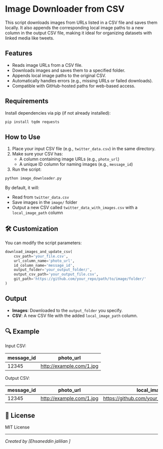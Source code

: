 # Image Downloader from CSV

This script downloads images from URLs listed in a CSV file and saves them locally. It also appends the corresponding local image paths to a new column in the output CSV file, making it ideal for organizing datasets with linked media like tweets.

## Features

- Reads image URLs from a CSV file.
- Downloads images and saves them to a specified folder.
- Appends local image paths to the original CSV.
- Automatically handles errors (e.g., missing URLs or failed downloads).
- Compatible with GitHub-hosted paths for web-based access.

## Requirements

Install dependencies via pip (if not already installed):

```bash
pip install tqdm requests
```

## How to Use

1. Place your input CSV file (e.g., `twitter_data.csv`) in the same directory.
2. Make sure your CSV has:
   - A column containing image URLs (e.g., `photo_url`)
   - A unique ID column for naming images (e.g., `message_id`)
3. Run the script:

```bash
python image_downloader.py
```

By default, it will:

- Read from `twitter_data.csv`
- Save images in the `image/` folder
- Output a new CSV called `twitter_data_with_images.csv` with a `local_image_path` column

## 🛠️ Customization

You can modify the script parameters:

```python
download_images_and_update_csv(
    csv_path='your_file.csv',
    url_column_name='photo_url',
    id_column_name='message_id',
    output_folder='your_output_folder/',
    output_csv_path='your_output_file.csv',
    git_path='https://github.com/your_repo/path/to/image/folder/'
)
```

## Output

- **Images**: Downloaded to the `output_folder` you specify.
- **CSV**: A new CSV file with the added `local_image_path` column.

## 🔍 Example

Input CSV:

| message_id | photo_url               |
|------------|-------------------------|
| 12345      | http://example.com/1.jpg|

Output CSV:

| message_id | photo_url               | local_image_path                                 |
|------------|-------------------------|--------------------------------------------------|
| 12345      | http://example.com/1.jpg | https://github.com/your_repo/image/12345.jpg    |

## 📄 License

MIT License

---

*Created by [Ehsaneddin jalilian ]*
